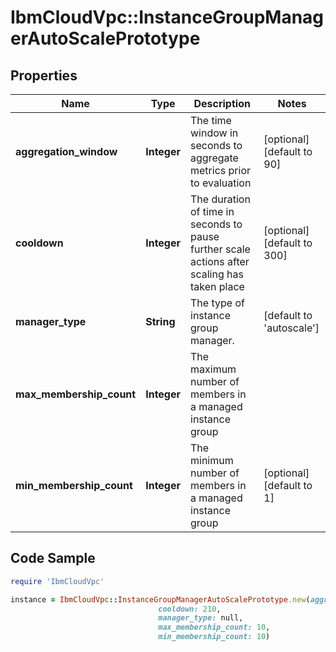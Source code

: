 # IbmCloudVpc::InstanceGroupManagerAutoScalePrototype

## Properties

Name | Type | Description | Notes
------------ | ------------- | ------------- | -------------
**aggregation_window** | **Integer** | The time window in seconds to aggregate metrics prior to evaluation | [optional] [default to 90]
**cooldown** | **Integer** | The duration of time in seconds to pause further scale actions after scaling has taken place | [optional] [default to 300]
**manager_type** | **String** | The type of instance group manager. | [default to &#39;autoscale&#39;]
**max_membership_count** | **Integer** | The maximum number of members in a managed instance group | 
**min_membership_count** | **Integer** | The minimum number of members in a managed instance group | [optional] [default to 1]

## Code Sample

```ruby
require 'IbmCloudVpc'

instance = IbmCloudVpc::InstanceGroupManagerAutoScalePrototype.new(aggregation_window: 120,
                                 cooldown: 210,
                                 manager_type: null,
                                 max_membership_count: 10,
                                 min_membership_count: 10)
```



